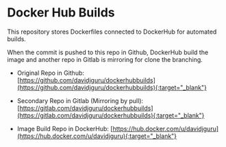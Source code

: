 # Docker Hub Builds

This repository stores Dockerfiles connected to DockerHub for automated builds. 

When the commit is pushed to this repo in Github, DockerHub build the image and another repo in Gitlab is mirroring for clone the branching. 

* Original Repo in Github: [https://github.com/davidjguru/dockerhubbuilds](https://github.com/davidjguru/dockerhubbuilds){:target="_blank"}

* Secondary Repo in Gitlab (Mirroring by pull): [https://gitlab.com/davidjguru/dockerhubbuilds](https://gitlab.com/davidjguru/dockerhubbuilds){:target="_blank"}

* Image Build Repo in DockerHub: [https://hub.docker.com/u/davidjguru](https://hub.docker.com/u/davidjguru){:target="_blank"}
